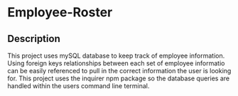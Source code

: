 # Employee-Roster

## Description
This project uses mySQL database to keep track of employee information. Using foreign keys relationships between each set of employee informatio can be easily referenced to pull in the correct information the user is looking for. This project uses the inquirer npm package so the database queries are handled within the users command line terminal. 
